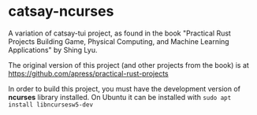 # catsay-ncurses
A variation of catsay-tui project, as found in the book "Practical Rust Projects Building Game, Physical Computing, and Machine Learning Applications" by Shing Lyu.

The original version of this project (and other projects from the book) is at https://github.com/apress/practical-rust-projects

In order to build this project, you must have the development version of **ncurses** library installed. On Ubuntu it can be installed with `sudo apt install libncursesw5-dev`
